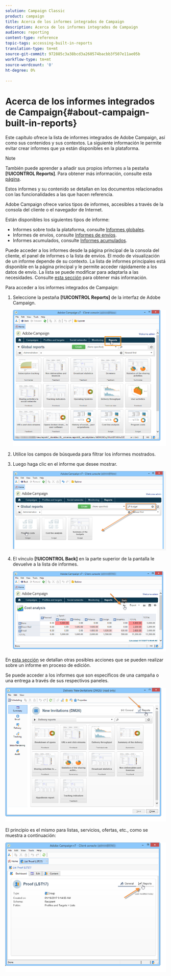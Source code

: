```yaml
---
solution: Campaign Classic
product: campaign
title: Acerca de los informes integrados de Campaign
description: Acerca de los informes integrados de Campaign
audience: reporting
content-type: reference
topic-tags: accessing-built-in-reports
translation-type: tm+mt
source-git-commit: 972885c3a38bcd3a260574bacbb3f507e11ae05b
workflow-type: tm+mt
source-wordcount: '0'
ht-degree: 0%

---
```



# Acerca de los informes integrados de Campaign{#about-campaign-built-in-reports}

Este capítulo ofrece la lista de informes integrados de Adobe Campaign, así como sus contenidos y sus contextos. La siguiente información le permite evitar crear informes que ya están disponibles en la plataforma.

>[!NOTE]
>
>También puede aprender a añadir sus propios informes a la pestaña **[!UICONTROL Reports]**. Para obtener más información, consulte esta [página](../../reporting/using/configuring-access-to-the-report.md#defining-the-filtering-options).

Estos informes y su contenido se detallan en los documentos relacionados con las funcionalidades a las que hacen referencia.

Adobe Campaign ofrece varios tipos de informes, accesibles a través de la consola del cliente o el navegador de Internet.

Están disponibles los siguientes tipos de informe:

* Informes sobre toda la plataforma, consulte [Informes globales](../../reporting/using/global-reports.md).
* Informes de envíos, consulte [Informes de envíos](../../reporting/using/delivery-reports.md).
* Informes acumulados, consulte [Informes acumulados](../../reporting/using/cumulative-reports.md).

Puede acceder a los informes desde la página principal de la consola del cliente, el panel de informes o la lista de envíos. El modo de visualización de un informe depende de su contexto. La lista de informes principales está disponible en la página principal y le permite acceder rápidamente a los datos de envío. La lista se puede modificar para adaptarla a las necesidades. Consulte [esta sección](../../reporting/using/about-reports-creation-in-campaign.md) para obtener más información.

Para acceder a los informes integrados de Campaign:

1. Seleccione la pestaña **[!UICONTROL Reports]** de la interfaz de Adobe Campaign.

   ![](assets/reporting_access_from_home.png)

1. Utilice los campos de búsqueda para filtrar los informes mostrados.

1. Luego haga clic en el informe que desee mostrar.

   ![](assets/reporting_edit_a_report.png)

1. El vínculo **[!UICONTROL Back]** en la parte superior de la pantalla le devuelve a la lista de informes.

   ![](assets/reporting_back_button.png)

En [esta sección](../../reporting/using/actions-on-reports.md) se detallan otras posibles acciones que se pueden realizar sobre un informe en proceso de edición.

Se puede acceder a los informes que son específicos de una campaña o una entrega a través de sus respectivos paneles.

![](assets/reporting_on_a_delivery.png)

El principio es el mismo para listas, servicios, ofertas, etc., como se muestra a continuación:

![](assets/reporting_on_an_offer.png)